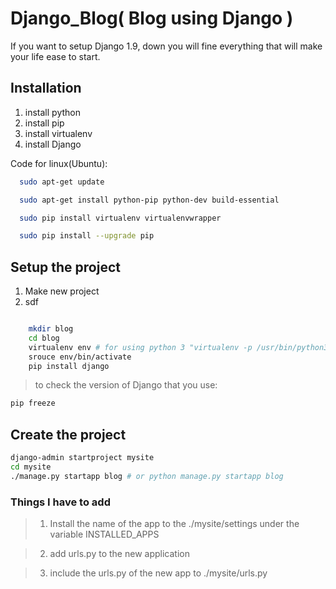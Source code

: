 # Django_Blog( Blog using Django )
If you want to setup Django 1.9, down you will fine everything that will make your life ease to start.

## Installation
  1. install python
  2. install pip
  3. install virtualenv
  4. install Django

  Code for linux(Ubuntu):
  ```bash
    sudo apt-get update

    sudo apt-get install python-pip python-dev build-essential

    sudo pip install virtualenv virtualenvwrapper

    sudo pip install --upgrade pip

  ```

## Setup the project
  1. Make new project
  2. sdf

```bash

    mkdir blog
    cd blog
    virtualenv env # for using python 3 "virtualenv -p /usr/bin/python3"
    srouce env/bin/activate
    pip install django

  ```

  > to check the version of Django that you use:
  ```bash
  pip freeze
  ```

## Create the project
  ```bash
  django-admin startproject mysite
  cd mysite
  ./manage.py startapp blog # or python manage.py startapp blog
  ```
  ### Things I have to add
  > 1. Install the name of the app to the ./mysite/settings under the variable INSTALLED_APPS

  > 2. add urls.py to the new application

  >3. include the urls.py of the new app to ./mysite/urls.py
